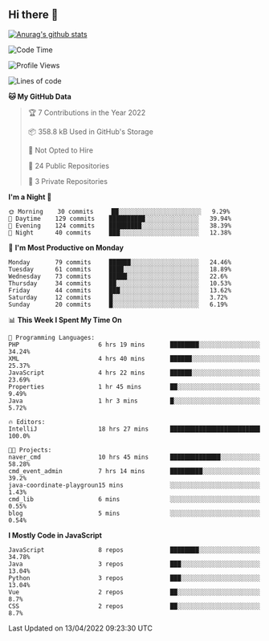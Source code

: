 ## Hi there 👋

[![Anurag's github stats](https://github-readme-stats.vercel.app/api?username=Songwonseok)](https://github.com/anuraghazra/github-readme-stats)



<!--START_SECTION:waka-->
![Code Time](http://img.shields.io/badge/Code%20Time-1%2C412%20hrs%206%20mins-blue)

![Profile Views](http://img.shields.io/badge/Profile%20Views-2-blue)

![Lines of code](https://img.shields.io/badge/From%20Hello%20World%20I%27ve%20Written-3%20Million%20lines%20of%20code-blue)

**🐱 My GitHub Data** 

> 🏆 7 Contributions in the Year 2022
 > 
> 📦 358.8 kB Used in GitHub's Storage 
 > 
> 🚫 Not Opted to Hire
 > 
> 📜 24 Public Repositories 
 > 
> 🔑 3 Private Repositories  
 > 
**I'm a Night 🦉** 

```text
🌞 Morning    30 commits     ██░░░░░░░░░░░░░░░░░░░░░░░   9.29% 
🌆 Daytime    129 commits    ██████████░░░░░░░░░░░░░░░   39.94% 
🌃 Evening    124 commits    █████████░░░░░░░░░░░░░░░░   38.39% 
🌙 Night      40 commits     ███░░░░░░░░░░░░░░░░░░░░░░   12.38%

```
📅 **I'm Most Productive on Monday** 

```text
Monday       79 commits     ██████░░░░░░░░░░░░░░░░░░░   24.46% 
Tuesday      61 commits     ████░░░░░░░░░░░░░░░░░░░░░   18.89% 
Wednesday    73 commits     █████░░░░░░░░░░░░░░░░░░░░   22.6% 
Thursday     34 commits     ██░░░░░░░░░░░░░░░░░░░░░░░   10.53% 
Friday       44 commits     ███░░░░░░░░░░░░░░░░░░░░░░   13.62% 
Saturday     12 commits     █░░░░░░░░░░░░░░░░░░░░░░░░   3.72% 
Sunday       20 commits     █░░░░░░░░░░░░░░░░░░░░░░░░   6.19%

```


📊 **This Week I Spent My Time On** 

```text
💬 Programming Languages: 
PHP                      6 hrs 19 mins       ████████░░░░░░░░░░░░░░░░░   34.24% 
XML                      4 hrs 40 mins       ██████░░░░░░░░░░░░░░░░░░░   25.37% 
JavaScript               4 hrs 22 mins       ██████░░░░░░░░░░░░░░░░░░░   23.69% 
Properties               1 hr 45 mins        ██░░░░░░░░░░░░░░░░░░░░░░░   9.49% 
Java                     1 hr 3 mins         █░░░░░░░░░░░░░░░░░░░░░░░░   5.72%

🔥 Editors: 
IntelliJ                 18 hrs 27 mins      █████████████████████████   100.0%

🐱‍💻 Projects: 
naver_cmd                10 hrs 45 mins      ██████████████░░░░░░░░░░░   58.28% 
cmd_event_admin          7 hrs 14 mins       █████████░░░░░░░░░░░░░░░░   39.2% 
java-coordinate-playgroun15 mins             ░░░░░░░░░░░░░░░░░░░░░░░░░   1.43% 
cmd_lib                  6 mins              ░░░░░░░░░░░░░░░░░░░░░░░░░   0.55% 
blog                     5 mins              ░░░░░░░░░░░░░░░░░░░░░░░░░   0.54%

```

**I Mostly Code in JavaScript** 

```text
JavaScript               8 repos             ████████░░░░░░░░░░░░░░░░░   34.78% 
Java                     3 repos             ███░░░░░░░░░░░░░░░░░░░░░░   13.04% 
Python                   3 repos             ███░░░░░░░░░░░░░░░░░░░░░░   13.04% 
Vue                      2 repos             ██░░░░░░░░░░░░░░░░░░░░░░░   8.7% 
CSS                      2 repos             ██░░░░░░░░░░░░░░░░░░░░░░░   8.7%

```



 Last Updated on 13/04/2022 09:23:30 UTC
<!--END_SECTION:waka-->
